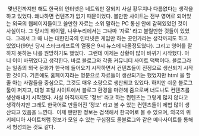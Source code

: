  몇년전까지만 해도 한국의 인터넷은 네트웍만 잘되지 사실 황무지나 다름없다는 생각을 하고 있었다. 왜냐하면 컨텐츠가 없기 때문이었다. 볼만한 사이트는 전부 영어로 되어있는 외국의 웹페이지들이고 쓸만한 자료는 소위 말하는 PC 통신 안에 갇혀있었던 것이 사실이다. 그 당시의 하이텔, 나우누리에서는 그나마 '자료' 라고 불릴만한 것들이 있었다.
 그래서 그 때 나는 대한민국의 인터넷은 게임만 하는 곳인가라는 생각까지도 하고 있었다(99년 당시 스타크래프트의 열풍은 9시 뉴스에 나올정도였다). 그리고 영어를 잘하지 못하는 나를 원망하기도 했었다.
 그런데 이제는 상황이 많이 바뀌기 시작했다. 아니 이미 바뀌었다고 생각한다. 바로 블로그와 각종 커뮤니티 사이트 덕택이다. 블로그라는 일종의 외국 문화가 한국에 들어오기 시작하면서 컨텐츠들이 진정으로 생산되기 시작한 것이다. 기존에도 홈페이지라는 명분으로 자료들이 생산되기는 했었지만 html 을 할 줄 아는 사람들을 중심으로, 그것도 매우 소량으로 생산되고 있었다. 하지만 쉬운 블로그 툴이 퍼지고, 대형 포털 사이트에서 블로그 환경을 마련해 줌으로써 너도나도 컨텐츠를 생산해내기 시작했다. 사실 아직까지도 '정보' 라고 하는 컨텐츠는 그렇게 많지 않다고 생각하지만 그래도 한국어로 만들어진 '정보' 라고 볼 수 있는 컨텐츠들이 제법 많이 생산되고 있음을 느낀다.
 이제 왠만한 정보는 검색해서 한국어로 볼 수 있으며, 외국의 위키페디아 사이트처럼 정보가 모일 수 있는 구심점도 올블로그와 같은 메타사이트를 통해서 형성되는 것도 같다.

